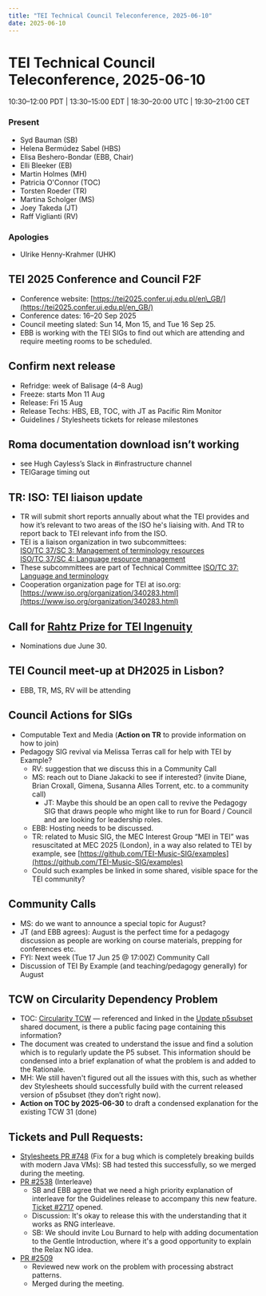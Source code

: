 ```yaml
---
title: "TEI Technical Council Teleconference, 2025-06-10"
date: 2025-06-10
---
```


# TEI Technical Council Teleconference, 2025-06-10

10:30–12:00 PDT | 13:30–15:00 EDT | 18:30–20:00 UTC | 19:30–21:00 CET

### Present

* Syd Bauman (SB)  
* Helena Bermúdez Sabel (HBS)   
* Elisa Beshero-Bondar (EBB, Chair)  
* Elli Bleeker (EB)  
* Martin Holmes (MH)  
* Patricia O'Connor (TOC)   
* Torsten Roeder (TR)  
* Martina Scholger (MS)  
* Joey Takeda (JT)  
* Raff Viglianti (RV) 

### Apologies

* Ulrike Henny-Krahmer (UHK)

## TEI 2025 Conference and Council F2F

  * Conference website: [https://tei2025.confer.uj.edu.pl/en\_GB/](https://tei2025.confer.uj.edu.pl/en_GB/)   
  * Conference dates: 16–20 Sep 2025   
  * Council meeting slated: Sun 14, Mon 15, and Tue 16 Sep 25\.  
  * EBB is working with the TEI SIGs to find out which are attending and require meeting rooms to be scheduled.  

## Confirm next release  
 
  * Refridge: week of Balisage (4–8 Aug)  
  * Freeze: starts Mon 11 Aug  
  * Release: Fri 15 Aug  
  * Release Techs: HBS, EB, TOC, with JT as Pacific Rim Monitor  
  * Guidelines / Stylesheets tickets for release milestones  

## Roma documentation download isn’t working
  * see Hugh Cayless’s Slack in \#infrastructure channel 
  * TEIGarage timing out 
 
## TR: ISO: TEI liaison update  

  * TR will submit short reports annually about what the TEI provides and how it’s relevant to two areas of the ISO he's liaising with. And TR to report back to TEI relevant info from the ISO.  
  * TEI is a liaison organization in two subcommittees:  
    [ISO/TC 37/SC 3: Management of terminology resources](https://www.iso.org/committee/48136.html)  
    [ISO/TC 37/SC 4: Language resource management](https://www.iso.org/committee/297592.html)  
  * These subcommittees are part of Technical Committee [ISO/TC 37: Language and terminology](https://www.iso.org/committee/48104.html)  
  * Cooperation organization page for TEI at iso.org: [https://www.iso.org/organization/340283.html](https://www.iso.org/organization/340283.html)

## Call for [Rahtz Prize for TEI Ingenuity](https://tei-c.org/activities/rahtz-prize-for-tei-ingenuity/) 

   * Nominations due June 30.

## TEI Council meet-up at DH2025 in Lisbon?  

   * EBB, TR, MS, RV will be attending
     
## Council Actions for SIGs  

  * Computable Text and Media (**Action on TR** to provide information on how to join)  
  * Pedagogy SIG revival via Melissa Terras call for help with TEI by Example?  
    * RV: suggestion that we discuss this in a Community Call  
    * MS: reach out to Diane Jakacki to see if interested? (invite Diane, Brian Croxall, Gimena, Susanna Alles Torrent, etc. to a community call)  
      * JT: Maybe this should be an open call to revive the Pedagogy SIG that draws people who might like to run for Board / Council and are looking for leadership roles.   
    * EBB: Hosting needs to be discussed. 
    * TR: related to Music SIG, the MEC Interest Group “MEI in TEI” was resuscitated at MEC 2025 (London), in a way also related to TEI by example, see [https://github.com/TEI-Music-SIG/examples](https://github.com/TEI-Music-SIG/examples)  
    * Could such examples be linked in some shared, visible space for the TEI community?  

## Community Calls

  * MS: do we want to announce a special topic for August?  
  * JT (and EBB agrees): August is the perfect time for a pedagogy discussion as people are working on course materials, prepping for conferences etc.  
  * FYI: Next week (Tue 17 Jun 25 @ 17:00Z) Community Call  
  * Discussion of TEI By Example (and teaching/pedagogy generally) for August  

## TCW on Circularity Dependency Problem

  * TOC: [Circularity TCW](https://docs.google.com/document/d/19y9SQVdPZlBV-Aq7c72vuWzBkVv4ukjlfHJCayW4Nac/edit?tab=t.0#heading=h.wk51a2h4gnka) — referenced and linked in the [Update p5subset](https://docs.google.com/document/d/1UhCg76_AgnS5PW0g_EN6zPZE4tTUs0bNeMXFVmZ4VuQ/edit?tab=t.0) shared document, is there a public facing page containing this information?  
  * The document was created to understand the issue and find a solution which is to regularly update the P5 subset. This information should be condensed into a brief explanation of what the problem is and added to the Rationale.  
  * MH: We still haven't figured out all the issues with this, such as whether dev Stylesheets should successfully build with the current released version of p5subset (they don’t right now).  
  * **Action on TOC by 2025-06-30** to draft a condensed explanation for the existing TCW 31 (done)

## Tickets and Pull Requests:

* [Stylesheets PR \#748](https://github.com/TEIC/Stylesheets/pull/748) (Fix for a bug which is completely breaking builds with modern Java VMs): SB had tested this successfully, so we merged during the meeting.  
* [PR \#2538](https://github.com/TEIC/TEI/pull/2538) (Interleave)  
  * SB and EBB agree that we need a high priority explanation of interleave for the Guidelines release to accompany this new feature. [Ticket \#2717](https://github.com/TEIC/TEI/issues/2717) opened.  
  * Discussion: It's okay to release this with the understanding that it works as RNG interleave.  
  * SB: We should invite Lou Burnard to help with adding documentation to the Gentle Introduction, where it's a good opportunity to explain the Relax NG idea.  
* [PR \#2509](https://github.com/TEIC/TEI/pull/2509)
  * Reviewed new work on the problem with processing abstract patterns.  
  * Merged during the meeting. 
